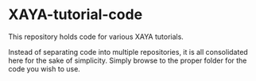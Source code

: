 # XAYA-tutorial-code

This repository holds code for various XAYA tutorials.

Instead of separating code into multiple repositories, it is all consolidated here for the sake of simplicity. Simply browse to the proper folder for the code you wish to use. 


